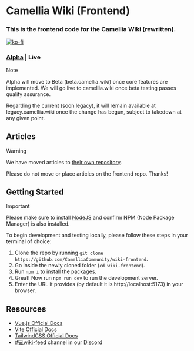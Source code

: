 # Camellia Wiki (Frontend)
### This is the frontend code for the Camellia Wiki (rewritten).

[![ko-fi](https://storage.ko-fi.com/cdn/brandasset/kofi_bg_tag_dark.png)](https://ko-fi.com/P5P6SNZFW)

### [Alpha](https://alpha.camellia.wiki) | Live

> [!NOTE]
> Alpha will move to Beta (beta.camellia.wiki) once core features are implemented. We will go live to camellia.wiki once beta testing passes quality assurance.
> 
> Regarding the current (soon legacy), it will remain available at legacy.camellia.wiki once the change has begun, subject to takedown at any given point.


## Articles

> [!WARNING]
> We have moved articles to [their own repository](https://github.com/CamelliaCommunity/wiki-articles).
> 
> Please do not move or place articles on the frontend repo. Thanks!


## Getting Started

> [!IMPORTANT]
> Please make sure to install [NodeJS](https://nodejs.org) and confirm NPM (Node Package Manager) is also installed.

To begin development and testing locally, please follow these steps in your terminal of choice:
1. Clone the repo by running `git clone https://github.com/CamelliaCommunity/wiki-frontend`.
2. Go inside the newly cloned folder (`cd wiki-frontend`).
3. Run `npm i` to install the packages.
4. Great! Now run `npm run dev` to run the development server.
5. Enter the URL it provides (by default it is http://localhost:5173) in your browser.


## Resources

- [Vue.js Official Docs](https://vuejs.org/guide/)
- [Vite Official Docs](https://vitejs.dev/guide/)
- [TailwindCSS Official Docs](https://tailwindcss.com/docs/)
- [#💻wiki-feed](https://discord.com/channels/435720333786480641/1174624963584610334) channel in our [Discord](https://discord.gg/camellia)

